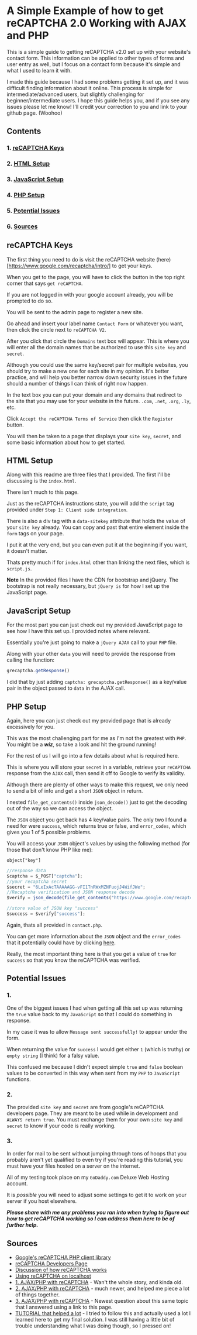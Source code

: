 # A Simple Example of how to get reCAPTCHA 2.0 Working with AJAX and PHP

This is a simple guide to getting reCAPTCHA v2.0 set up with your website's contact form. This information can be applied to other types of forms and user entry as well, but I focus on a contact form because it's simple and what I used to learn it with.

I made this guide because I had some problems getting it set up, and it was difficult finding information about it online. This process is simple for intermediate/advanced users, but slightly challenging for beginner/intermediate users. I hope this guide helps you, and if you see any issues please let me know! I'll credit your correction to you and link to your github page. (Woohoo)

## Contents

### 1. [reCAPTCHA Keys](#recaptcha-keys)
### 2. [HTML Setup](#html-setup)
### 3. [JavaScript Setup](#javascript-setup)
### 4. [PHP Setup](#php-setup)
### 5. [Potential Issues](#potential-issues)
### 6. [Sources](#sources)

## reCAPTCHA Keys

The first thing you need to do is visit the reCAPTCHA website (here)[https://www.google.com/recaptcha/intro/] to get your keys.

When you get to the page, you will have to click the button in the top right corner that says `get reCAPTCHA`.

If you are not logged in with your google account already, you will be prompted to do so.

You will be sent to the admin page to register a new site.

Go ahead and insert your label name `Contact Form` or whatever you want, then click the circle next to `reCAPTCHA V2`.

After you click that circle the `Domains` text box will appear. This is where you will enter all the domain names that be authorized to use this `site key` and `secret`.

Although you could use the same key/secret pair for multiple websites, you should try to make a new one for each site in my opinion. It's better practice, and will help you better narrow down security issues in the future should a number of things I can think of right now happen.

In the text box you can put your domain and any domains that redirect to the site that you may use for your website in the future. `.com`, `.net`, `.org`, `.ly`, etc.

Click `Accept the reCAPTCHA Terms of Service` then click the `Register` button.

You will then be taken to a page that displays your `site key`, `secret`, and some basic information about how to get started.

## HTML Setup

Along with this readme are three files that I provided. The first I'll be discussing is the `index.html`.

There isn't much to this page.

Just as the reCAPTCHA instructions state, you will add the `script` tag provided under `Step 1: Client side integration`.

There is also a div tag with a `data-sitekey` attribute that holds the value of your `site key` already. You can copy and past that entire element inside the `form` tags on your page.

I put it at the very end, but you can even put it at the beginning if you want, it doesn't matter.

Thats pretty much if for `index.html` other than linking the next files, which is `script.js`.

**Note** In the provided files I have the CDN for bootstrap and jQuery. The bootstrap is not really necessary, but `jQuery is` for how I set up the JavaScript page.

## JavaScript Setup

For the most part you can just check out my provided JavaScript page to see how I have this set up. I provided notes where relevant.

Essentially you're just going to make a `jQuery AJAX` call to your `PHP` file.

Along with your other `data` you will need to provide the response from calling the function:

```javascript
grecaptcha.getResponse()
```

I did that by just adding `captcha: grecaptcha.getResponse()` as a key/value pair in the object passed to `data` in the AJAX call.

## PHP Setup

Again, here you can just check out my provided page that is already excessively for you.

This was the most challenging part for me as I'm not the greatest with `PHP`. You might be a ***wiz***, so take a look and hit the ground running!

For the rest of us I will go into a few details about what is required here.

This is where you will store your `secret` in a variable, retrieve your `reCAPTCHA` response from the `AJAX` call, then send it off to Google to verify its validity.

Although there are plenty of other ways to make this request, we only need to send a bit of info and get a short `JSON` object in return.

I nested `file_get_contents()` inside `json_decode()` just to get the decoding out of the way so we can access the object.

The `JSON` object you get back has 4 key/value pairs. The only two I found a need for were `success`, which returns true or false, and `error_codes`, which gives you 1 of 5 possible problems.

You will access your `JSON` object's values by using the following method (for those that don't know PHP like me):

`object["key"]`

```JavaScript
//response data
$captcha = $_POST["captcha"];
//your recaptcha secret
$secret = "6LeIxAcTAAAAAGG-vFI1TnRWxMZNFuojJ4WifJWe";
//Recaptcha verification and JSON response decode
$verify = json_decode(file_get_contents("https://www.google.com/recaptcha/api/siteverify?secret=".$secret."&response=".$captcha), true);

//store value of JSON key "success"
$success = $verify["success"];
```

Again, thats all provided in `contact.php`.

You can get more information about the `JSON` object and the `error_codes` that it potentially could have by clicking [here](https://developers.google.com/recaptcha/docs/verify).

Really, the most important thing here is that you get a value of `true` for `success` so that you know the reCAPTCHA was verified.

## Potential Issues

### 1.

One of the biggest issues I had when getting all this set up was returning the `true` value back to my `JavaScript` so that I could do something in response.

In my case it was to allow `Message sent successfully!` to appear under the form.

When returning the value for `success` I would get either `1` (which is truthy) or `empty string` (I think) for a falsy value.

This confused me because I didn't expect simple `true` and `false` boolean values to be converted in this way when sent from my `PHP` to `JavaScript` functions.

### 2.

The provided `site key` and `secret` are from google's reCAPTCHA developers page. They are meant to be used while in development and `ALWAYS return true`. You must exchange them for your own `site key` and `secret` to know if your code is really working.

### 3.

In order for mail to be sent without jumping through tons of hoops that you probably aren't yet qualified to even try if you're reading this tutorial, you must have your files hosted on a server on the internet.

All of my testing took place on my `GoDaddy.com` Deluxe Web Hosting account.

It is *possible* you will need to adjust some settings to get it to work on your server if you host elsewhere.

***Please share with me any problems you ran into when trying to figure out how to get reCAPTCHA working so I can address them here to be of further help.***

## Sources

* [Google's reCAPTCHA PHP client library](https://github.com/google/recaptcha)
* [reCAPTCHA Developers Page](https://developers.google.com/recaptcha/)
* [Discussion of how reCAPTCHA works](https://stackoverflow.com/questions/27286232/how-does-new-google-recaptcha-work)
* [Using reCAPTCHA on localhost](https://stackoverflow.com/questions/3232904/using-recaptcha-on-localhost)
* [1. AJAX/PHP with reCAPTCHA](https://stackoverflow.com/questions/12527891/php-recaptcha-ajax) - Wan't the whole story, and kinda old.
* [2. AJAX/PHP with reCAPTCHA](https://stackoverflow.com/questions/47762955/google-recaptcha-v2-with-ajax-and-php) - much newer, and helped me piece a lot of things together.
* [3. AJAX/PHP with reCAPTCHA](https://stackoverflow.com/questions/49468919/recaptcha-ajax-call-forward-result/49542742#49542742) - Newest question about this same topic that I answered using a link to this page.
* [TUTORIAL that helped a lot](https://www.kaplankomputing.com/blog/tutorials/php/setting-recaptcha-2-0-ajax-demotutorial/) - I tried to follow this and actually used a lot I learned here to get my final solution. I was still having a little bit of trouble understanding what I was doing though, so I pressed on!
